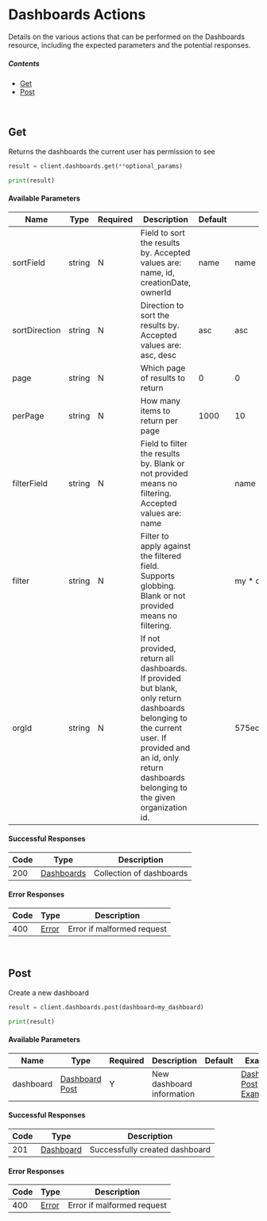 # Dashboards Actions

Details on the various actions that can be performed on the
Dashboards resource, including the expected
parameters and the potential responses.

##### Contents

*   [Get](#get)
*   [Post](#post)

<br/>

## Get

Returns the dashboards the current user has permission to see

```python
result = client.dashboards.get(**optional_params)

print(result)
```

#### Available Parameters

| Name | Type | Required | Description | Default | Example |
| ---- | ---- | -------- | ----------- | ------- | ------- |
| sortField | string | N | Field to sort the results by. Accepted values are: name, id, creationDate, ownerId | name | name |
| sortDirection | string | N | Direction to sort the results by. Accepted values are: asc, desc | asc | asc |
| page | string | N | Which page of results to return | 0 | 0 |
| perPage | string | N | How many items to return per page | 1000 | 10 |
| filterField | string | N | Field to filter the results by. Blank or not provided means no filtering. Accepted values are: name |  | name |
| filter | string | N | Filter to apply against the filtered field. Supports globbing. Blank or not provided means no filtering. |  | my * dashboard |
| orgId | string | N | If not provided, return all dashboards. If provided but blank, only return dashboards belonging to the current user. If provided and an id, only return dashboards belonging to the given organization id. |  | 575ece7e7ae143cd83dc4a9c |

#### Successful Responses

| Code | Type | Description |
| ---- | ---- | ----------- |
| 200 | [Dashboards](_schemas.md#dashboards) | Collection of dashboards |

#### Error Responses

| Code | Type | Description |
| ---- | ---- | ----------- |
| 400 | [Error](_schemas.md#error) | Error if malformed request |

<br/>

## Post

Create a new dashboard

```python
result = client.dashboards.post(dashboard=my_dashboard)

print(result)
```

#### Available Parameters

| Name | Type | Required | Description | Default | Example |
| ---- | ---- | -------- | ----------- | ------- | ------- |
| dashboard | [Dashboard Post](_schemas.md#dashboard-post) | Y | New dashboard information |  | [Dashboard Post Example](_schemas.md#dashboard-post-example) |

#### Successful Responses

| Code | Type | Description |
| ---- | ---- | ----------- |
| 201 | [Dashboard](_schemas.md#dashboard) | Successfully created dashboard |

#### Error Responses

| Code | Type | Description |
| ---- | ---- | ----------- |
| 400 | [Error](_schemas.md#error) | Error if malformed request |
